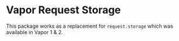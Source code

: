 # Vapor Request Storage

This package works as a replacement for `request.storage` which was available in Vapor 1 & 2.
